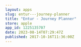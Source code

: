 ```yaml
---
layout: apps
slug: entur---journey-planner
title: "Entur - Journey Planner"
store: apple
app_id: 1225135707
date: 2023-08-14T07:29:47Z
published: 2017-10-16T11:36:00Z
---
```

